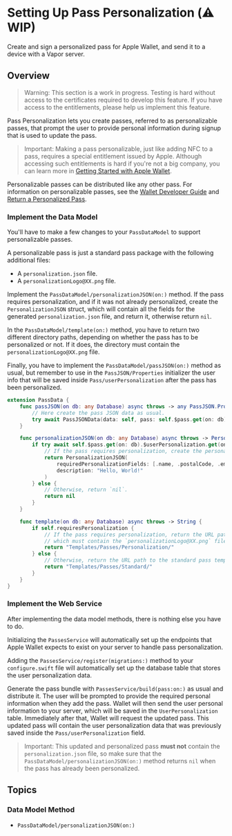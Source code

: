 # Setting Up Pass Personalization (⚠️ WIP)

Create and sign a personalized pass for Apple Wallet, and send it to a device with a Vapor server.

## Overview

> Warning: This section is a work in progress. Testing is hard without access to the certificates required to develop this feature. If you have access to the entitlements, please help us implement this feature.

Pass Personalization lets you create passes, referred to as personalizable passes, that prompt the user to provide personal information during signup that is used to update the pass.

> Important: Making a pass personalizable, just like adding NFC to a pass, requires a special entitlement issued by Apple. Although accessing such entitlements is hard if you're not a big company, you can learn more in [Getting Started with Apple Wallet](https://developer.apple.com/wallet/get-started/).

Personalizable passes can be distributed like any other pass. For information on personalizable passes, see the [Wallet Developer Guide](https://developer.apple.com/library/archive/documentation/UserExperience/Conceptual/PassKit_PG/PassPersonalization.html#//apple_ref/doc/uid/TP40012195-CH12-SW2) and [Return a Personalized Pass](https://developer.apple.com/documentation/walletpasses/return_a_personalized_pass).

### Implement the Data Model

You'll have to make a few changes to your ``PassDataModel`` to support personalizable passes.

A personalizable pass is just a standard pass package with the following additional files:

- A `personalization.json` file.
- A `personalizationLogo@XX.png` file.

Implement the ``PassDataModel/personalizationJSON(on:)`` method.
If the pass requires personalization, and if it was not already personalized, create the ``PersonalizationJSON`` struct, which will contain all the fields for the generated `personalization.json` file, and return it, otherwise return `nil`.

In the ``PassDataModel/template(on:)`` method, you have to return two different directory paths, depending on whether the pass has to be personalized or not. If it does, the directory must contain the `personalizationLogo@XX.png` file.

Finally, you have to implement the ``PassDataModel/passJSON(on:)`` method as usual, but remember to use in the ``PassJSON/Properties`` initializer the user info that will be saved inside ``Pass/userPersonalization`` after the pass has been personalized.

```swift
extension PassData {
    func passJSON(on db: any Database) async throws -> any PassJSON.Properties {
        // Here create the pass JSON data as usual.
        try await PassJSONData(data: self, pass: self.$pass.get(on: db))
    }

    func personalizationJSON(on db: any Database) async throws -> PersonalizationJSON? {
        if try await self.$pass.get(on: db).$userPersonalization.get(on: db) == nil {
            // If the pass requires personalization, create the personalization JSON struct.
            return PersonalizationJSON(
                requiredPersonalizationFields: [.name, .postalCode, .emailAddress, .phoneNumber],
                description: "Hello, World!"
            )
        } else {
            // Otherwise, return `nil`.
            return nil
        }
    }

    func template(on db: any Database) async throws -> String {
        if self.requiresPersonalization {
            // If the pass requires personalization, return the URL path to the personalization template,
            // which must contain the `personalizationLogo@XX.png` file.
            return "Templates/Passes/Personalization/"
        } else {
            // Otherwise, return the URL path to the standard pass template.
            return "Templates/Passes/Standard/"
        }
    }
}
```

### Implement the Web Service

After implementing the data model methods, there is nothing else you have to do.

Initializing the ``PassesService`` will automatically set up the endpoints that Apple Wallet expects to exist on your server to handle pass personalization.

Adding the ``PassesService/register(migrations:)`` method to your `configure.swift` file will automatically set up the database table that stores the user personalization data.

Generate the pass bundle with ``PassesService/build(pass:on:)`` as usual and distribute it.
The user will be prompted to provide the required personal information when they add the pass.
Wallet will then send the user personal information to your server, which will be saved in the ``UserPersonalization`` table.
Immediately after that, Wallet will request the updated pass.
This updated pass will contain the user personalization data that was previously saved inside the ``Pass/userPersonalization`` field.

> Important: This updated and personalized pass **must not** contain the `personalization.json` file, so make sure that the ``PassDataModel/personalizationJSON(on:)`` method returns `nil` when the pass has already been personalized.

## Topics

### Data Model Method

- ``PassDataModel/personalizationJSON(on:)``
